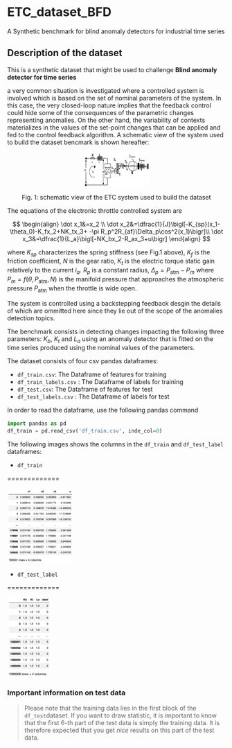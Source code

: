 # ETC_dataset_BFD
A Synthetic benchmark for blind anomaly detectors for industrial time series

## Description of the dataset 
This is a synthetic dataset that might be used to challenge **Blind anomaly detector for time series**

a very common situation is investigated where a controlled system is involved which is based on the set of nominal parameters of the system. In this case, the very closed-loop nature implies that the feedback control could hide some of the consequences of the parametric changes representing anomalies. On the other hand, the variability of contexts materializes in the values of the set-point changes that can be applied and fed to the control feedback algorithm. A schematic view of the system used to build the dataset bencmark is shown hereafter: 

<p align="center">
  <img src="https://github.com/mazenalamir/ETC_dataset_BFD/blob/main/images/etc.png" width="30%">
  <p align="center"> Fig. 1: schematic view of the ETC system used to build the dataset</p>
</p>

The equations of the electronic throttle controlled system are

$$
\begin{align}
\dot x_1&=x_2 \\
\dot x_2&=\dfrac{1}{J}\bigl[-K_{sp}(x_1-\theta_0)-K_fx_2+NK_tx_3+ -\pi R_p^2R_{af}\Delta_p\cos^2(x_1)\bigr]\\
\dot x_3&=\dfrac{1}{L_a}\bigl[-NK_bx_2-R_ax_3+u\bigr]
\end{align}	
$$

where $K_{sp}$ characterizes the spring stiffness (see Fig.1 above), $K_f$ is the friction coefficient, $N$ is the gear ratio, $K_t$ is the electric torque static gain relatively to the current $i_a$. $R_p$ is a constant radius, $\Delta_p=P_\text{atm}-P_m$ where $P_m=f(\theta, P_\text{atm}, N)$ is the manifold pressure that approaches the atmospheric pressure $P_\text{atm}$ when the throttle is wide open. 

The system is controlled using a backstepping feedback desgin the details of which are ommitted here since they lie out of the scope of the anomalies detection topics. 

The benchmark consists in detecting changes impacting the following three parameters: $K_b$, $K_t$ and $L_a$ using an anomaly detector that is fitted on the time series produced using the nominal values of the parameters. 

The dataset consists of four csv pandas dataframes: 

- `df_train.csv`: The Dataframe of features for training 
- `df_train_labels.csv` : The Dataframe of labels for training 
- `df_test.csv`: The Dataframe of features for test 
- `df_test_labels.csv` : The Dataframe of labels for test

In order to read the dataframe, use the following pandas command 

```python 
import pandas as pd
df_train = pd.read_csv('df_train.csv', inde_col=0)
```

The following images shows the columns in the `df_train` and `df_test_label` dataframes: 

- `df_train`

=============

<p align="left">
  <img src="https://github.com/mazenalamir/ETC_dataset_BFD/blob/main/images/df_train.png" width="30%">
</p>

- `df_test_label`

=============

<p align="left">
  <img src="https://github.com/mazenalamir/ETC_dataset_BFD/blob/main/images/df_test_labels.png" width="20%">
</p>

### Important information on test data

> Please note that the training data lies in the first block of the `df_test`dataset. If you want to draw statistic, it is important to know that the first 6-th part of the test data is simply the training data. It is therefore expected that you get *nice* results on this part of the test data.
